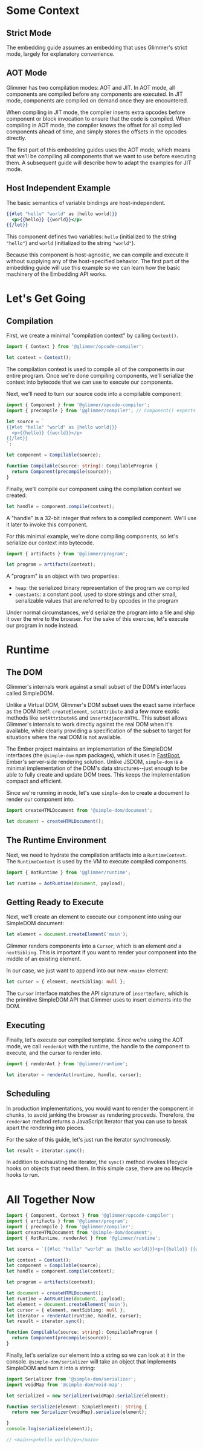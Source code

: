 # Some Context

## Strict Mode

The embedding guide assumes an embedding that uses Glimmer's strict mode, largely for explanatory convenience.

## AOT Mode

Glimmer has two compilation modes: AOT and JIT. In AOT mode, all components are compiled before any components are executed. In JIT mode, components are compiled on demand once they are encountered.

When compiling in JIT mode, the compiler inserts extra opcodes before component or block invocation to ensure that the code is compiled. When compiling in AOT mode, the compiler knows the offset for all compiled components ahead of time, and simply stores the offsets in the opcodes directly.

The first part of this embedding guides uses the AOT mode, which means that we'll be compiling all components that we want to use before executing them. A subsequent guide will describe how to adapt the examples for JIT mode.

## Host Independent Example

The basic semantics of variable bindings are host-independent.

```hbs
{{#let "hello" "world" as |hello world|}}
  <p>{{hello}} {{world}}</p>
{{/let}}
```

This component defines two variables: `hello` (initialized to the string `"hello"`) and `world` (initialized to the string `"world"`).

Because this component is host-agnostic, we can compile and execute it without supplying any of the host-specified behavior. The first part of the embedding guide will use this example so we can learn how the basic machinery of the Embedding API works.

# Let's Get Going

## Compilation

First, we create a minimal "compilation context" by calling `Context()`.

```ts
import { Context } from '@glimmer/opcode-compiler';

let context = Context();
```

The compilation context is used to compile all of the components in our entire program. Once we're done compiling components, we'll serialize the context into bytecode that we can use to execute our components.

Next, we'll need to turn our source code into a compilable component:

```ts
import { Component } from '@glimmer/opcode-compiler';
import { precompile } from '@glimmer/compiler'; // Component() expects a serialized/precompiled template

let source = `
{{#let "hello" "world" as |hello world|}}
  <p>{{hello}} {{world}}</p>
{{/let}}
`;

let component = Compilable(source);

function Compilable(source: string): CompilableProgram {
  return Component(precompile(source));
}
```

Finally, we'll compile our component using the compilation context we created.

```ts
let handle = component.compile(context);
```

A "handle" is a 32-bit integer that refers to a compiled component. We'll use it later to invoke this component.

For this minimal example, we're done compiling components, so let's serialize our context into bytecode.

```ts
import { artifacts } from '@glimmer/program';

let program = artifacts(context);
```

A "program" is an object with two properties:

- `heap`: the serialized binary representation of the program we compiled
- `constants`: a constant pool, used to store strings and other small, serializable values that are referred to by opcodes in the program

Under normal circumstances, we'd serialize the program into a file and ship it over the wire to the browser. For the sake of this exercise, let's execute our program in node instead.

# Runtime

## The DOM

Glimmer's internals work against a small subset of the DOM's interfaces called SimpleDOM.

Unlike a Virtual DOM, Glimmer's DOM subset uses the exact same interface as the DOM itself: `createElement`, `setAttribute` and a few more exotic methods like `setAttributeNS` and `insertAdjacentHTML`. This subset allows Glimmer's internals to work directly against the real DOM when it's available, while clearly providing a specification of the subset to target for situations where the real DOM is not available.

The Ember project maintains an implementation of the SimpleDOM interfaces (the `@simple-dom` npm packages), which it uses in [FastBoot][fastboot], Ember's server-side rendering solution. Unlike JSDOM, `simple-dom` is a minimal implementation of the DOM's data structures--just enough to be able to fully create and update DOM trees. This keeps the implementation compact and efficient.

[fastboot]: https://ember-fastboot.com/

Since we're running in node, let's use `simple-dom` to create a document to render our component into.

```ts
import createHTMLDocument from '@simple-dom/document';

let document = createHTMLDocument();
```

## The Runtime Environment

Next, we need to hydrate the compilation artifacts into a `RuntimeContext`. The `RuntimeContext` is used by the VM to execute compiled components.

```ts
import { AotRuntime } from '@glimmer/runtime';

let runtime = AotRuntime(document, payload);
```

## Getting Ready to Execute

Next, we'll create an element to execute our component into using our SimpleDOM document:

```ts
let element = document.createElement('main');
```

Glimmer renders components into a `Cursor`, which is an element _and_ a `nextSibling`. This is important if you want to render your component into the middle of an existing element.

In our case, we just want to append into our new `<main>` element:

```ts
let cursor = { element, nextSibling: null };
```

The `Cursor` interface matches the API signature of `insertBefore`, which is the primitive SimpleDOM API that Glimmer uses to insert elements into the DOM.

## Executing

Finally, let's execute our compiled template. Since we're using the AOT mode, we call `renderAot` with the runtime, the handle to the component to execute, and the cursor to render into.

```ts
import { renderAot } from '@glimmer/runtime';

let iterator = renderAot(runtime, handle, cursor);
```

## Scheduling

In production implementations, you would want to render the component in chunks, to avoid janking the browser as rendering proceeds. Therefore, the `renderAot` method returns a JavaScript Iterator that you can use to break apart the rendering into pieces.

For the sake of this guide, let's just run the iterator synchronously.

```ts
let result = iterator.sync();
```

In addition to exhausting the iterator, the `sync()` method invokes lifecycle hooks on objects that need them. In this simple case, there are no lifecycle hooks to run.

# All Together Now

```ts
import { Component, Context } from '@glimmer/opcode-compiler';
import { artifacts } from '@glimmer/program';
import { precompile } from '@glimmer/compiler';
import createHTMLDocument from '@simple-dom/document';
import { AotRuntime, renderAot } from '@glimmer/runtime';

let source = `{{#let "hello" "world" as |hello world|}}<p>{{hello}} {{world}}</p>{{/let}}`;

let context = Context();
let component = Compilable(source);
let handle = component.compile(context);

let program = artifacts(context);

let document = createHTMLDocument();
let runtime = AotRuntime(document, payload);
let element = document.createElement('main');
let cursor = { element, nextSibling: null };
let iterator = renderAot(runtime, handle, cursor);
let result = iterator.sync();

function Compilable(source: string): CompilableProgram {
  return Component(precompile(source));
}
```

Finally, let's serialize our element into a string so we can look at it in the console. `@simple-dom/serializer` will take an object that implements SimpleDOM and turn it into a string:

```ts
import Serializer from '@simple-dom/serializer';
import voidMap from '@simple-dom/void-map';

let serialized = new Serializer(voidMap).serialize(element);

function serialize(element: SimpleElement): string {
  return new Serializer(voidMap).serialize(element);

}
console.log(serialize(element));

// <main><p>hello world</p></main>
```
